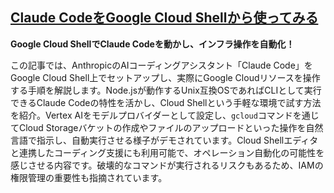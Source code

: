 ## [Claude CodeをGoogle Cloud Shellから使ってみる](https://qiita.com/danishi/items/f5c0ba675e82b0d32d69)

**Google Cloud ShellでClaude Codeを動かし、インフラ操作を自動化！**

この記事では、AnthropicのAIコーディングアシスタント「Claude Code」をGoogle Cloud Shell上でセットアップし、実際にGoogle Cloudリソースを操作する手順を解説します。Node.jsが動作するUnix互換OSであればCLIとして実行できるClaude Codeの特性を活かし、Cloud Shellという手軽な環境で試す方法を紹介。Vertex AIをモデルプロバイダーとして設定し、`gcloud`コマンドを通じてCloud Storageバケットの作成やファイルのアップロードといった操作を自然言語で指示し、自動実行させる様子がデモされています。Cloud Shellエディタと連携したコーディング支援にも利用可能で、オペレーション自動化の可能性を感じさせる内容です。破壊的なコマンドが実行されるリスクもあるため、IAMの権限管理の重要性も指摘されています。